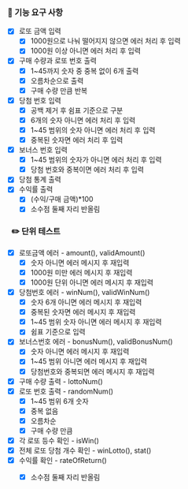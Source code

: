 ### 🚀 기능 요구 사항

- [X] 로또 금액 입력
    - [X] 1000원으로 나눠 떨어지지 않으면 에러 처리 후 입력
    - [X] 1000원 이상 아니면 에러 처리 후 입력
- [X] 구매 수량과 로또 번호 출력
    - [X] 1~45까지 숫자 중 중복 없이 6개 출력
    - [X] 오름차순으로 출력
    - [X] 구매 수량 만큼 반복
- [X] 당첨 번호 입력
    - [X] 공백 제거 후 쉼표 기준으로 구분
    - [X] 6개의 숫자 아니면 에러 처리 후 입력
    - [X] 1~45 범위의 숫자 아니면 에러 처리 후 입력
    - [X] 중복된 숫자면 에러 처리 후 입력
- [X] 보너스 번호 입력
    - [X] 1~45 범위의 숫자가 아니면 에러 처리 후 입력
    - [X] 당첨 번호와 중복이면 에러 처리 후 입력
- [X] 당첨 통계 출력
- [X] 수익률 출력
    - [X] (수익/구매 금액)*100
    - [X] 소수점 둘째 자리 반올림

### ️ ️️ ️✏️ 단위 테스트

- [X] 로또금액 에러 - amount(), validAmount()
    - [X] 숫자 아니면 에러 메시지 후 재입력
    - [X] 1000원 미만 에러 메시지 후 재입력
    - [X] 1000원 단위 아니면 에러 메시지 후 재입력
- [X] 당첨번호 에러 - winNum(), validWinNum()
    - [X] 숫자 6개 아니면 에러 메시지 후 재입력
    - [X] 중복된 숫자면 에러 메시지 후 재입력
    - [X] 1~45 범위 숫자 아니면 에러 메시지 후 재입력
    - [X] 쉼표 기준으로 입력
- [X] 보너스번호 에러 - bonusNum(), validBonusNum()
    - [X] 숫자 아니면 에러 메시지 후 재입력
    - [X] 1~45 범위 아니면 에러 메시지 후 재입력
    - [X] 당첨번호와 중복되면 에러 메시지 후 재입력
- [X] 구매 수량 출력 - lottoNum()
- [X] 로또 번호 출력 - randomNum()
    - [X] 1~45 범위 6개 숫자
    - [X] 중복 없음
    - [X] 오름차순
    - [X] 구매 수량 만큼
- [X] 각 로또 등수 확인 - isWin()
- [X] 전체 로또 당첨 개수 확인 - winLotto(), stat()
- [X] 수익률 확인 - rateOfReturn()
    - [X] 소수점 둘째 자리 반올림 
  
    